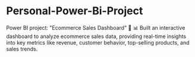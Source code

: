 # Personal-Power-Bi-Project
Power BI project: "Ecommerce Sales Dashboard" 🚀  📊 Built an interactive dashboard to analyze ecommerce sales data, providing real-time insights into key metrics like revenue, customer behavior, top-selling products, and sales trends.
